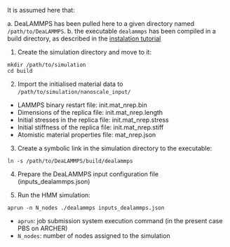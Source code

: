 It is assumed here that:

a. DeaLAMMPS has been pulled here to a given directory named `/path/to/DeaLAMMPS`.
b. the executable `dealammps` has been compiled in a build directory, as described in the [instalation tutorial](instalation.md)

1. Create the simulation directory and move to it: 

```
mkdir /path/to/simulation
cd build
```

2. Import the initialised material data to `/path/to/simulation/nanoscale_input/`

- LAMMPS binary restart file: init.mat_nrep.bin
- Dimensions of the replica file: init.mat_nrep.length
- Initial stresses in the replica file: init.mat_nrep.stress
- Initial stiffness of the replica file: init.mat_nrep.stiff
- Atomistic material properties file: mat_nrep.json

3. Create a symbolic link in the simulation directory to the executable: 

```
ln -s /path/to/DeaLAMMPS/build/dealammps
```

4. Prepare the DeaLAMMPS input configuration file (inputs_dealammps.json)

5. Run the HMM simulation: 

```
aprun -n N_nodes ./dealammps inputs_dealammps.json
```

- `aprun`: job submission system execution command (in the present case PBS on ARCHER)
- `N_nodes`: number of nodes assigned to the simulation
